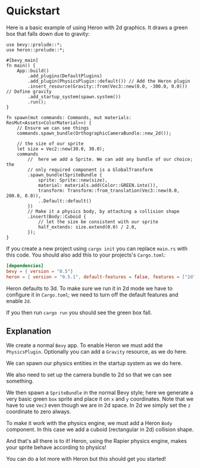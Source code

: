 # Quickstart

Here is a basic example of using Heron with 2d graphics. It draws a green box
that falls down due to gravity:

```rust,no_run
use bevy::prelude::*;
use heron::prelude::*;

#[bevy_main]
fn main() {
    App::build()
        .add_plugins(DefaultPlugins)
        .add_plugin(PhysicsPlugin::default()) // Add the Heron plugin
        .insert_resource(Gravity::from(Vec3::new(0.0, -300.0, 0.0))) // Define gravity
        .add_startup_system(spawn.system())
        .run();
}

fn spawn(mut commands: Commands, mut materials: ResMut<Assets<ColorMaterial>>) {
    // Ensure we can see things
    commands.spawn_bundle(OrthographicCameraBundle::new_2d());

    // the size of our sprite
    let size = Vec2::new(30.0, 30.0);
    commands
        //  here we add a Sprite. We can add any bundle of our choice; the
        // only required component is a GlobalTransform
        .spawn_bundle(SpriteBundle {
            sprite: Sprite::new(size),
            material: materials.add(Color::GREEN.into()),
            transform: Transform::from_translation(Vec3::new(0.0, 200.0, 0.0)),
            ..Default::default()
        })
        // Make it a physics body, by attaching a collision shape
        .insert(Body::Cuboid {
            // let the size be consistent with our sprite
            half_extends: size.extend(0.0) / 2.0,
        });
}
```

If you create a new project using `cargo init` you can replace `main.rs`
with this code. You should also add this to your projects's `Cargo.toml`:

```toml
[dependencies]
bevy = { version = "0.5"} 
heron = { version = "0.5.1", default-features = false, features = ["2d"] }
```

Heron defaults to 3d. To make sure we run it in 2d mode we have to configure it
in `Cargo.toml`; we need to turn off the default features and enable `2d`.

If you then run `cargo run` you should see the green box fall.

## Explanation

We create a normal `Bevy` app. To enable Heron we must add the `PhysicsPlugin`.
Optionally you can add a `Gravity` resource, as we do here.

We can spawn our physics entities in the startup system as we do here.

We also need to set up the camera bundle to 2d so that we can see something.

We then spawn a `SpriteBundle` in the normal Bevy style; here we generate a
very basic green `box` sprite and place it on `x` and `y` coordinates. Note
that we have to use `Vec3` even though we are in 2d space. In 2d we simply set
the `z` coordinate to zero always.

To make it work with the physics engine, we must add a Heron `Body` component.
In this case we add a cuboid (rectangular in 2d) collision shape.

And that's all there is to it! Heron, using the Rapier physics engine, makes
your sprite behave according to physics!

You can do a lot more with Heron but this should get you started!
